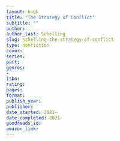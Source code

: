 ```yaml
---
layout: book
title: "The Strategy of Conflict"
subtitle: ""
author:
author_last: Schelling
slug: schelling-the-strategy-of-conflict
type: nonfiction
cover:  
series: 
part: 
genres:
- 
isbn: 
rating: 
pages: 
format: 
publish_year: 
publisher: 
date_started: 2021-
date_completed: 2021-
goodreads_id: 
amazon_link: 
---
```

